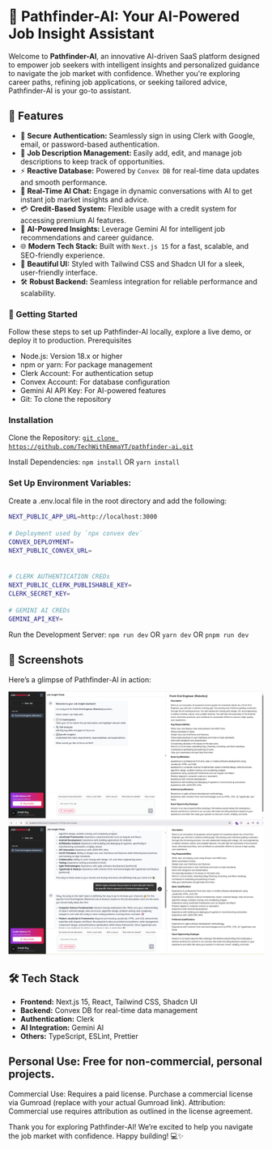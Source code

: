 # 🧠 Pathfinder-AI: Your AI-Powered Job Insight Assistant

Welcome to **Pathfinder-AI**, an innovative AI-driven SaaS platform designed to empower job seekers with intelligent insights and personalized guidance to navigate the job market with confidence. Whether you're exploring career paths, refining job applications, or seeking tailored advice, Pathfinder-AI is your go-to assistant.

## 🌟 Features

- 🔐 **Secure Authentication:** Seamlessly sign in using Clerk with Google, email, or password-based authentication.
- 📝 **Job Description Management:** Easily add, edit, and manage job descriptions to keep track of opportunities.
- ⚡ **Reactive Database:** Powered by `Convex DB` for real-time data updates and smooth performance.
- 💬 **Real-Time AI Chat:** Engage in dynamic conversations with AI to get instant job market insights and advice.
- 💳 **Credit-Based System:** Flexible usage with a credit system for accessing premium AI features.
- 🤖 **AI-Powered Insights:** Leverage Gemini AI for intelligent job recommendations and career guidance.
- 🌐 **Modern Tech Stack:** Built with `Next.js 15` for a fast, scalable, and SEO-friendly experience.
- 🎨 **Beautiful UI:** Styled with Tailwind CSS and Shadcn UI for a sleek, user-friendly interface.
- 🛠️ **Robust Backend:** Seamless integration for reliable performance and scalability.

### 🚀 Getting Started

Follow these steps to set up Pathfinder-AI locally, explore a live demo, or deploy it to production.
Prerequisites

- Node.js: Version 18.x or higher
- npm or yarn: For package management
- Clerk Account: For authentication setup
- Convex Account: For database configuration
- Gemini AI API Key: For AI-powered features
- Git: To clone the repository

### Installation

Clone the Repository:
[`git clone https://github.com/TechWithEmmaYT/pathfinder-ai.git`](https://github.com/arkajitroy/pathfinder-ai.git)

Install Dependencies:
`npm install` OR `yarn install`

### Set Up Environment Variables:

Create a .env.local file in the root directory and add the following:

```bash
NEXT_PUBLIC_APP_URL=http://localhost:3000

# Deployment used by `npx convex dev`
CONVEX_DEPLOYMENT=
NEXT_PUBLIC_CONVEX_URL=


# CLERK AUTHENTICATION CREDs
NEXT_PUBLIC_CLERK_PUBLISHABLE_KEY=
CLERK_SECRET_KEY=

# GEMINI AI CREDs
GEMINI_API_KEY=
```

Run the Development Server:
`npm run dev` OR `yarn dev` OR `pnpm run dev`

## 📸 Screenshots

Here’s a glimpse of Pathfinder-AI in action:

![sample screenshot](/.github/sample-1.png)
![sample screenshot 2](/.github/sample-2.png)

## 🛠️ Tech Stack

- **Frontend:** Next.js 15, React, Tailwind CSS, Shadcn UI
- **Backend:** Convex DB for real-time data management
- **Authentication:** Clerk
- **AI Integration:** Gemini AI
- **Others:** TypeScript, ESLint, Prettier

## Personal Use: Free for non-commercial, personal projects.

Commercial Use: Requires a paid license. Purchase a commercial license via Gumroad (replace with your actual Gumroad link).
Attribution: Commercial use requires attribution as outlined in the license agreement.

Thank you for exploring Pathfinder-AI! We’re excited to help you navigate the job market with confidence. Happy building! 💻✨
